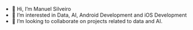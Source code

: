 - 👋 Hi, I’m Manuel Silveiro
- 👀 I’m interested in Data, AI, Android Development and iOS Development
- 💞️ I’m looking to collaborate on projects related to data and AI.


<!---
manuelsilver/manuelsilver is a ✨ special ✨ repository because its `README.md` (this file) appears on your GitHub profile.
You can click the Preview link to take a look at your changes.
--->
